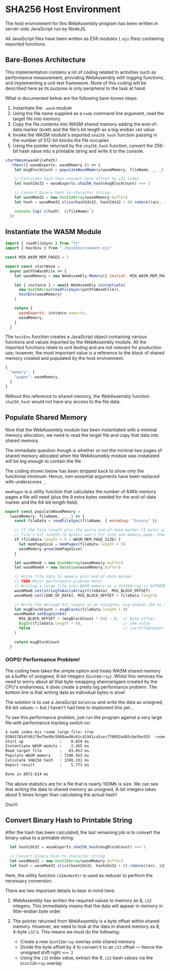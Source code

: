 # SHA256 Host Environment

The host environment for this WebAssembly program has been written in server-side JavaScript run by NodeJS.

All JavaScript files have been written as ES6 modules (`.mjs` files) containing exported functions.

## Bare-Bones Architecture

This implementation contains a lot of coding related to activities such as performance measurement, providing WebAssembly with logging functions, and implementing a unit test framework.
None of this coding will be described here as its purpose is only peripheral to the task at hand.

What is documented below are the following bare-bones steps:

1. Instantiate the `.wasm` module
2. Using the file name supplied as a `node` command line argument, read the target file into memory
3. Copy the file contents into WASM shared memory adding the end-of-data marker (`0x80`) and the file's bit length as a big-endian `i64` value
4. Invoke the WASM module's exported `sha256_hash` function passing in the number of 512-bit blocks the file occupies
5. Using the pointer returned by the `sha256_hash` function, convert the 256-bit hash value into a printable string and write it to the console.

```javascript
startWasm(wasmFilePath)
  .then(({ wasmExports, wasmMemory }) => {
    let msgBlockCount = populateWasmMemory(wasmMemory, fileName, _, _)

    // Calculate hash then convert byte offset to i32 index
    let hashIdx32 = wasmExports.sha256_hash(msgBlockCount) >>> 2

    // Convert binary hash to character string
    let wasmMem32 = new Uint32Array(wasmMemory.buffer)
    let hash = wasmMem32.slice(hashIdx32, hashIdx32 + 8).reduce((acc, i32) => acc += i32AsHexStr(i32), "")

    console.log(`${hash}  ${fileName}`)
  })
```

## Instantiate the WASM Module

```javascript
import { readFileSync } from "fs"
import { hostEnv } from "./hostEnvironment.mjs"

const MIN_WASM_MEM_PAGES = 2

export const startWasm =
  async pathToWasmFile => {
    let wasmMemory = new WebAssembly.Memory({ initial: MIN_WASM_MEM_PAGES })

    let { instance } = await WebAssembly.instantiate(
      new Uint8Array(readFileSync(pathToWasmFile)),
      hostEnv(wasmMemory)
    )

    return {
      wasmExports: instance.exports,
      wasmMemory,
    }
  }
```

The `hostEnv` function creates a JavaScript object containing various functions and values imported by the WebAssembly module.
All the imported functions relate to unit testing and are not relevant for production use; however, the most important value is a reference to the block of shared memory created and populated by the host environment.

```javascript
{
  "memory": {
    "pages": wasmMemory,
  }
}
```

Without this reference to shared memory, the WebAssembly function `sha256_hash` would not have any access to the file data.

## Populate Shared Memory

Now that the WebAssembly module has been instantiated with a minimal memory allocation, we need to read the target file and copy that data into shared memory.

The immediate question though is whether or not the minimal two pages of shared memory allocated when the WebAssmebly module was instatiated will be big enough to contain the file.

The coding shown below has been stripped back to show only the functional minimum.
Hence, non-essential arguments have been replaced with underscores `_`.

`memPages` is a utility function that calculates the number of 64Kb memory pages a file will need (plus the 9 extra bytes needed for the end-of-data marker and the 64-bit length field).

```javascript
export const populateWasmMemory =
  (wasmMemory, fileName, _, _) => {
    const fileData = readFileSync(fileName, { encoding: "binary" })

    // If the file length plus the extra end-of-data marker (1 byte) plus the 64-bit, unsigned integer holding the
    // file's bit length (8 bytes) won't fit into one memory page, then grow WASM memory
    if (fileData.length + 9 > WASM_MEM_PAGE_SIZE) {
      let memPageSize = memPages(fileData.length + 9)
      wasmMemory.grow(memPageSize)
    }

    let wasmMem8 = new Uint8Array(wasmMemory.buffer)
    let wasmMem64 = new DataView(wasmMemory.buffer)

    // Write file data to memory plus end-of-data marker
    // TODO Major performance problem here!
    // Writing a large file into WASM memory as a Uint8Array is EXTREMELY slow!!
    wasmMem8.set(stringToAsciiArray(fileData), MSG_BLOCK_OFFSET)
    wasmMem8.set([END_OF_DATA], MSG_BLOCK_OFFSET + fileData.length)

    // Write the message bit length as an unsigned, big-endian i64 as the last 64 bytes of the last message block
    let msgBlockCount = msgBlocks(fileData.length + 9)
    wasmMem64.setBigUint64(
      MSG_BLOCK_OFFSET + (msgBlockCount * 64) - 8,  // Byte offset
      BigInt(fileData.length * 8),                  // i64 value
      false                                         // isLittleEndian?
    )

    return msgBlockCount
  }
```

### OOPS! Performance Problem!

The coding here takes the simple option and treats WASM shared memory as a buffer of unsigned, 8-bit integers (`Uint8Array`).
Whilst this removes the need to worry about all that byte-swapping shennanigans created by the CPU's endianness, it does create a pretty big performance problem.
The bottom line is that writing data as individual bytes is slow!

The solution is to use a JavaScript `DataView` and write the data as unsigned, 64-bit values &mdash; but I haven't had time to implement this yet...

To see this performance problem, just run the program against a very large file with performance tracking switch on:

```bash
$ node index.mjs <some_large_file> true
03841701df49179e7be90c5988aed8c61cd1941ca5cec7f0092a485cbe5be555  <some_large_file>
Start up                :    0.029 ms
Instantiate WASM module :    2.265 ms
Read target file        :   83.653 ms
Populate WASM memory    : 7290.563 ms
Calculate SHA256 hash   : 1590.331 ms
Report result           :    5.773 ms

Done in 8972.614 ms
```

The above statistics are for a file that is nearly 100Mb is size.  We can see that writing the data to shared memory as unsigned, 8-bit integers takes about 5 times longer than calculating the actual hash!

Ouch!

## Convert Binary Hash to Printable String

After the hash has been calculated, the last remaining job is to convert the binary value to a printable string:

```javascript
  let hashIdx32 = wasmExports.sha256_hash(msgBlockCount) >>> 2

  // Convert binary hash to character string
  let wasmMem32 = new Uint32Array(wasmMemory.buffer)
  let hash = wasmMem32.slice(hashIdx32, hashIdx32 + 8).reduce((acc, i32) => acc += i32AsHexStr(i32), "")
```

Here, the utility function `i32AsHexStr` is used as reducer to perform the necessary conversion.

There are two important details to bear in mind here:

1. WebAssembly has written the required values to memory as 8, `i32` integers.
   This immediately means that the data will appear in memory in little-endian byte order.
1. The pointer returned from WebAssembly is a byte offset within shared memory.
   However, we need to look at the data in shared memory as 8, 4-byte `i32`'s.
   This means we must do the following:

   * Create a new `Uint32Array` overlay onto shared memory
   * Divide the byte offset by 4 to convert it to an `i32` offset &mdash; hence the unsigned shift right `>>> 2`
   * Using the `i32` index value, extract the 8, `i32` hash values via the `Uint32Array` overlay
